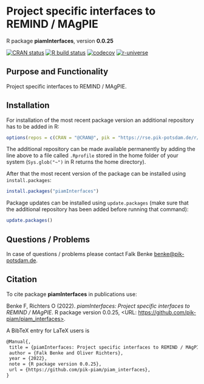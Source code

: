 # Project specific interfaces to REMIND / MAgPIE

R package **piamInterfaces**, version **0.0.25**

[![CRAN status](https://www.r-pkg.org/badges/version/piamInterfaces)](https://cran.r-project.org/package=piamInterfaces)  [![R build status](https://github.com/pik-piam/piam_interfaces/workflows/check/badge.svg)](https://github.com/pik-piam/piam_interfaces/actions) [![codecov](https://codecov.io/gh/pik-piam/piam_interfaces/branch/master/graph/badge.svg)](https://app.codecov.io/gh/pik-piam/piam_interfaces) [![r-universe](https://pik-piam.r-universe.dev/badges/piamInterfaces)](https://pik-piam.r-universe.dev/ui#builds)

## Purpose and Functionality

Project specific interfaces to REMIND / MAgPIE.


## Installation

For installation of the most recent package version an additional repository has to be added in R:

```r
options(repos = c(CRAN = "@CRAN@", pik = "https://rse.pik-potsdam.de/r/packages"))
```
The additional repository can be made available permanently by adding the line above to a file called `.Rprofile` stored in the home folder of your system (`Sys.glob("~")` in R returns the home directory).

After that the most recent version of the package can be installed using `install.packages`:

```r 
install.packages("piamInterfaces")
```

Package updates can be installed using `update.packages` (make sure that the additional repository has been added before running that command):

```r 
update.packages()
```

## Questions / Problems

In case of questions / problems please contact Falk Benke <benke@pik-potsdam.de>.

## Citation

To cite package **piamInterfaces** in publications use:

Benke F, Richters O (2022). _piamInterfaces: Project specific interfaces to REMIND / MAgPIE_. R package version 0.0.25, <URL: https://github.com/pik-piam/piam_interfaces>.

A BibTeX entry for LaTeX users is

 ```latex
@Manual{,
  title = {piamInterfaces: Project specific interfaces to REMIND / MAgPIE},
  author = {Falk Benke and Oliver Richters},
  year = {2022},
  note = {R package version 0.0.25},
  url = {https://github.com/pik-piam/piam_interfaces},
}
```
